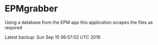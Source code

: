 # EPMgrabber
Using a database from the EPM app this application scrapes the files as required


Latest backup: Sun Sep 15 06:57:02 UTC 2019
